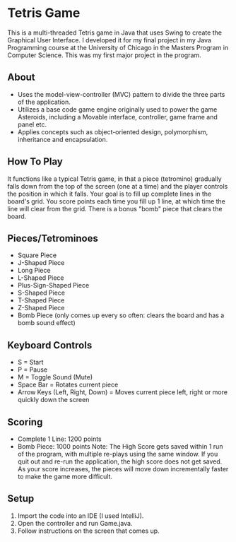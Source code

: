 # Tetris Game
This is a multi-threaded Tetris game in Java that uses Swing to create the Graphical User Interface.  I developed it for my final project in my Java Programming course at the University of Chicago in the Masters Program in Computer Science. This was my first major project in the program.

## About
- Uses the model-view-controller (MVC) pattern to divide the three parts of the application.
- Utilizes a base code game engine originally used to power the game Asteroids, including a Movable interface, controller, game frame and panel etc.
- Applies concepts such as object-oriented design, polymorphism, inheritance and encapsulation.

## How To Play 
It functions like a typical Tetris game, in that a piece (tetromino) gradually falls down from the top of the screen (one at a time) and the player controls the position in which it falls. Your goal is to fill up complete lines in the board's grid. You score points each time you fill up 1 line, at which time the line will clear from the grid. There is a bonus "bomb" piece that clears the board.

## Pieces/Tetrominoes
- Square Piece
- J-Shaped Piece
- Long Piece
- L-Shaped Piece
- Plus-Sign-Shaped Piece
- S-Shaped Piece
- T-Shaped Piece
- Z-Shaped Piece
- Bomb Piece (only comes up every so often: clears the board and has a bomb sound effect)

## Keyboard Controls
- S = Start
- P = Pause
- M = Toggle Sound (Mute)
- Space Bar = Rotates current piece
- Arrow Keys (Left, Right, Down) = Moves current piece left, right or more quickly down the screen

## Scoring
- Complete 1 Line: 1200 points
- Bomb Piece: 1000 points
Note: The High Score gets saved within 1 run of the program, with multiple re-plays using the same window. If you quit out and re-run the application, the high score does not get saved. As your score increases, the pieces will move down incrementally faster to make the game more difficult.

## Setup
1. Import the code into an IDE (I used IntelliJ).
2. Open the controller and run Game.java.
3. Follow instructions on the screen that comes up.
